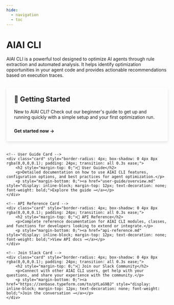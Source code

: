 ```yaml
---
hide:
  - navigation
  - toc
---
```


# AIAI CLI

AIAI CLI is a powerful tool designed to optimize AI agents through rule extraction and automated analysis. It helps identify optimization opportunities in your agent code and provides actionable recommendations based on execution traces.

<div class="grid-container" style="display: grid; grid-template-columns: repeat(auto-fit, minmax(300px, 1fr)); gap: 20px; margin: 30px 0;">
    <!-- Getting Started Card -->
    <div class="card" style="border-radius: 4px; box-shadow: 0 4px 8px rgba(0,0,0,0.1); padding: 24px; transition: all 0.3s ease;">
        <h2 style="margin-top: 0;">🚀 Getting Started</h2>
        <p>New to AIAI CLI? Check out our beginner's guide to get up and running quickly with a simple setup and your first optimization run.</p>
        <p style="margin-bottom: 0;"><a href="getting-started/getting-started.md" style="display: inline-block; margin-top: 12px; text-decoration: none; font-weight: bold;">Get started now →</a></p>
    </div>
    
    <!-- User Guide Card -->
    <div class="card" style="border-radius: 4px; box-shadow: 0 4px 8px rgba(0,0,0,0.1); padding: 24px; transition: all 0.3s ease;">
        <h2 style="margin-top: 0;">📖 User Guide</h2>
        <p>Detailed documentation on how to use AIAI CLI features, configuration options, and best practices for agent optimization.</p>
        <p style="margin-bottom: 0;"><a href="user-guide/overview.md" style="display: inline-block; margin-top: 12px; text-decoration: none; font-weight: bold;">Explore the guide →</a></p>
    </div>
    
    <!-- API Reference Card -->
    <div class="card" style="border-radius: 4px; box-shadow: 0 4px 8px rgba(0,0,0,0.1); padding: 24px; transition: all 0.3s ease;">
        <h2 style="margin-top: 0;">🔌 API Reference</h2>
        <p>Complete reference documentation for AIAI CLI modules, classes, and functions for developers looking to extend or integrate.</p>
        <p style="margin-bottom: 0;"><a href="api-reference.md" style="display: inline-block; margin-top: 12px; text-decoration: none; font-weight: bold;">View API docs →</a></p>
    </div>
    
    <!-- Join Slack Card -->
    <div class="card" style="border-radius: 4px; box-shadow: 0 4px 8px rgba(0,0,0,0.1); padding: 24px; transition: all 0.3s ease;">
        <h2 style="margin-top: 0;">💬 Join our Slack Community</h2>
        <p>Connect with other AIAI CLI users, get help with your questions, and share your experience with the community.</p>
        <p style="margin-bottom: 0;"><a href="https://zenbase.typeform.com/to/pYLaG9BJ" style="display: inline-block; margin-top: 12px; text-decoration: none; font-weight: bold;">Join the conversation →</a></p>
    </div>
</div>
